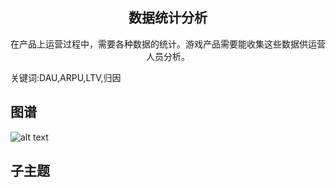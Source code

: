 <h2 align="center">数据统计分析</h2>
<p align="center">在产品上运营过程中，需要各种数据的统计。游戏产品需要能收集这些数据供运营人员分析。</p>
<p">关键词:DAU,ARPU,LTV,归因</p>

## 图谱
![alt text](https://github.com/gonglei007/GameDevMind/blob/main/exports/7.2.数据统计分析.png?raw=true)

## 子主题
